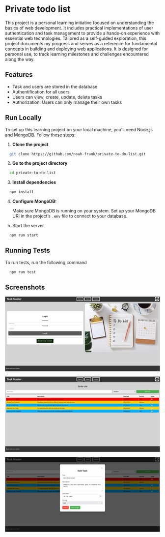 
# Private todo list

This project is a personal learning initiative focused on understanding the basics of web development. It includes practical implementations of user authentication and task management to provide a hands-on experience with essential web technologies. Tailored as a self-guided exploration, this project documents my progress and serves as a reference for fundamental concepts in building and deploying web applications. It is designed for personal use, to track learning milestones and challenges encountered along the way.


## Features

- Task and users are stored in the database
- Authentification for all users
- Users can view, create, update, delete tasks
- Authorization: Users can only manage their own tasks


## Run Locally

To set up this learning project on your local machine, you'll need Node.js and MongoDB. Follow these steps:

1. **Clone the project**

```bash
  git clone https://github.com/noah-frank/private-to-do-list.git
```

2. **Go to the project directory**

```bash
  cd private-to-do-list
```

3. **Install dependencies**

```bash
  npm install
```

4. **Configure MongoDB:**

   Make sure MongoDB is running on your system. Set up your MongoDB URI in the project’s `.env` file to connect to your database.

5. Start the server

```bash
  npm run start
```


## Running Tests

To run tests, run the following command

```bash
  npm run test
```


## Screenshots

![homepage](/screenshots/homepage.png)

![task](/screenshots/tasks.png)

![edit-tasks](/screenshots/edit-task.png)




